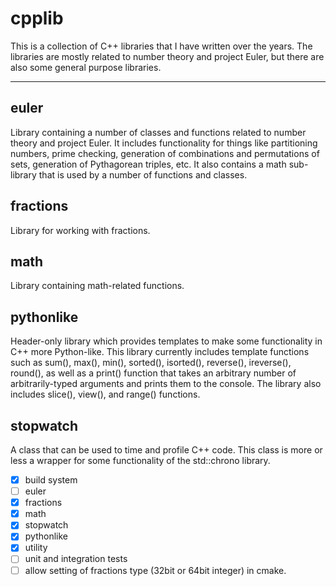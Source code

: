 # cpplib

This is a collection of C++ libraries that I have written over the years.
The libraries are mostly related to number theory and project Euler, but 
there are also some general purpose libraries.

---

## euler

Library containing a number of classes and functions related to number
theory and project Euler. It includes functionality for things like 
partitioning numbers, prime checking, generation of combinations and
permutations of sets, generation of Pythagorean triples, etc. It also
contains a math sub-library that is used by a number of functions and
classes.

## fractions

Library for working with fractions.

## math

Library containing math-related functions.

## pythonlike

Header-only library which provides templates to make some functionality in
C++ more Python-like. This library currently includes template functions such
as sum(), max(), min(), sorted(), isorted(), reverse(), ireverse(), round(),
as well as a print() function that takes an arbitrary number of arbitrarily-typed
arguments and prints them to the console. The library also includes slice(),
view(), and range() functions.

## stopwatch

A class that can be used to time and profile C++ code. This class is
more or less a wrapper for some functionality of the std::chrono library.

- [x]  build system
- [ ]  euler
- [x]  fractions
- [x]  math
- [x]  stopwatch
- [x]  pythonlike
- [x]  utility
- [ ]  unit and integration tests
- [ ]  allow setting of fractions type (32bit or 64bit integer) in cmake.
